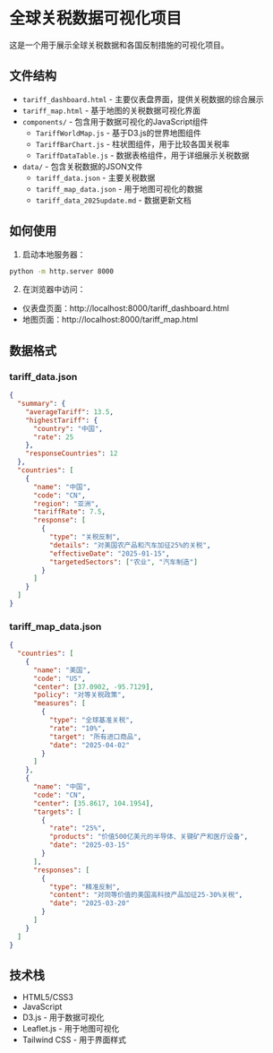 # 全球关税数据可视化项目

这是一个用于展示全球关税数据和各国反制措施的可视化项目。

## 文件结构

- `tariff_dashboard.html` - 主要仪表盘界面，提供关税数据的综合展示
- `tariff_map.html` - 基于地图的关税数据可视化界面
- `components/` - 包含用于数据可视化的JavaScript组件
  - `TariffWorldMap.js` - 基于D3.js的世界地图组件
  - `TariffBarChart.js` - 柱状图组件，用于比较各国关税率
  - `TariffDataTable.js` - 数据表格组件，用于详细展示关税数据
- `data/` - 包含关税数据的JSON文件
  - `tariff_data.json` - 主要关税数据
  - `tariff_map_data.json` - 用于地图可视化的数据
  - `tariff_data_2025update.md` - 数据更新文档

## 如何使用

1. 启动本地服务器：

```bash
python -m http.server 8000
```

2. 在浏览器中访问：

- 仪表盘页面：http://localhost:8000/tariff_dashboard.html
- 地图页面：http://localhost:8000/tariff_map.html

## 数据格式

### tariff_data.json

```json
{
  "summary": {
    "averageTariff": 13.5,
    "highestTariff": {
      "country": "中国",
      "rate": 25
    },
    "responseCountries": 12
  },
  "countries": [
    {
      "name": "中国",
      "code": "CN",
      "region": "亚洲",
      "tariffRate": 7.5,
      "response": [
        {
          "type": "关税反制",
          "details": "对美国农产品和汽车加征25%的关税",
          "effectiveDate": "2025-01-15",
          "targetedSectors": ["农业", "汽车制造"]
        }
      ]
    }
  ]
}
```

### tariff_map_data.json

```json
{
  "countries": [
    {
      "name": "美国",
      "code": "US",
      "center": [37.0902, -95.7129],
      "policy": "对等关税政策",
      "measures": [
        {
          "type": "全球基准关税",
          "rate": "10%",
          "target": "所有进口商品",
          "date": "2025-04-02"
        }
      ]
    },
    {
      "name": "中国",
      "code": "CN",
      "center": [35.8617, 104.1954],
      "targets": [
        {
          "rate": "25%",
          "products": "价值500亿美元的半导体、关键矿产和医疗设备",
          "date": "2025-03-15"
        }
      ],
      "responses": [
        {
          "type": "精准反制",
          "content": "对同等价值的美国高科技产品加征25-30%关税",
          "date": "2025-03-20"
        }
      ]
    }
  ]
}
```

## 技术栈

- HTML5/CSS3
- JavaScript
- D3.js - 用于数据可视化
- Leaflet.js - 用于地图可视化
- Tailwind CSS - 用于界面样式 